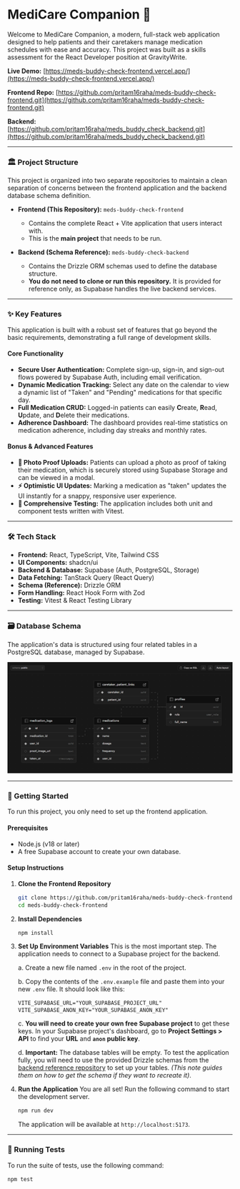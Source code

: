 # MediCare Companion 💊

Welcome to MediCare Companion, a modern, full-stack web application designed to help patients and their caretakers manage medication schedules with ease and accuracy. This project was built as a skills assessment for the React Developer position at GravityWrite.

**Live Demo:** [https://meds-buddy-check-frontend.vercel.app/](https://meds-buddy-check-frontend.vercel.app/)

**Frontend Repo:** [https://github.com/pritam16raha/meds-buddy-check-frontend.git](https://github.com/pritam16raha/meds-buddy-check-frontend.git)

**Backend:** [https://github.com/pritam16raha/meds_buddy_check_backend.git](https://github.com/pritam16raha/meds_buddy_check_backend.git)

---

### 🏛️ Project Structure

This project is organized into two separate repositories to maintain a clean separation of concerns between the frontend application and the backend database schema definition.

* **Frontend (This Repository):** `meds-buddy-check-frontend`
    * Contains the complete React + Vite application that users interact with.
    * This is the **main project** that needs to be run.

* **Backend (Schema Reference):** `meds-buddy-check-backend`
    * Contains the Drizzle ORM schemas used to define the database structure.
    * **You do not need to clone or run this repository.** It is provided for reference only, as Supabase handles the live backend services.

---

### ✨ Key Features

This application is built with a robust set of features that go beyond the basic requirements, demonstrating a full range of development skills.

#### Core Functionality
* **Secure User Authentication:** Complete sign-up, sign-in, and sign-out flows powered by Supabase Auth, including email verification.
* **Dynamic Medication Tracking:** Select any date on the calendar to view a dynamic list of "Taken" and "Pending" medications for that specific day.
* **Full Medication CRUD:** Logged-in patients can easily **C**reate, **R**ead, **U**pdate, and **D**elete their medications.
* **Adherence Dashboard:** The dashboard provides real-time statistics on medication adherence, including day streaks and monthly rates.

#### Bonus & Advanced Features
* **📸 Photo Proof Uploads:** Patients can upload a photo as proof of taking their medication, which is securely stored using Supabase Storage and can be viewed in a modal.
* **⚡ Optimistic UI Updates:** Marking a medication as "taken" updates the UI instantly for a snappy, responsive user experience.
* **🧪 Comprehensive Testing:** The application includes both unit and component tests written with Vitest.

---

### 🛠️ Tech Stack

* **Frontend:** React, TypeScript, Vite, Tailwind CSS
* **UI Components:** shadcn/ui
* **Backend & Database:** Supabase (Auth, PostgreSQL, Storage)
* **Data Fetching:** TanStack Query (React Query)
* **Schema (Reference):** Drizzle ORM
* **Form Handling:** React Hook Form with Zod
* **Testing:** Vitest & React Testing Library

---

### 🗃️ Database Schema

The application's data is structured using four related tables in a PostgreSQL database, managed by Supabase.

![Database Schema Diagram](./public/db.png)

---

### 🚀 Getting Started

To run this project, you only need to set up the frontend application.

#### Prerequisites

* Node.js (v18 or later)
* A free Supabase account to create your own database.

#### Setup Instructions

1.  **Clone the Frontend Repository**
    ```bash
    git clone https://github.com/pritam16raha/meds-buddy-check-frontend.git
    cd meds-buddy-check-frontend
    ```

2.  **Install Dependencies**
    ```bash
    npm install
    ```

3.  **Set Up Environment Variables**
    This is the most important step. The application needs to connect to a Supabase project for the backend.

    a. Create a new file named `.env` in the root of the project.

    b. Copy the contents of the `.env.example` file and paste them into your new `.env` file. It should look like this:
    ```env
    VITE_SUPABASE_URL="YOUR_SUPABASE_PROJECT_URL"
    VITE_SUPABASE_ANON_KEY="YOUR_SUPABASE_ANON_KEY"
    ```
    c. **You will need to create your own free Supabase project** to get these keys. In your Supabase project's dashboard, go to **Project Settings > API** to find your **URL** and **`anon` public key**.

    d. **Important:** The database tables will be empty. To test the application fully, you will need to use the provided Drizzle schemas from the [backend reference repository](https://github.com/pritam16raha/meds_buddy_check_backend.git) to set up your tables. *(This note guides them on how to get the schema if they want to recreate it)*.

4.  **Run the Application**
    You are all set! Run the following command to start the development server.
    ```bash
    npm run dev
    ```
    The application will be available at `http://localhost:5173`.

---

### 🔬 Running Tests

To run the suite of tests, use the following command:

```bash
npm test